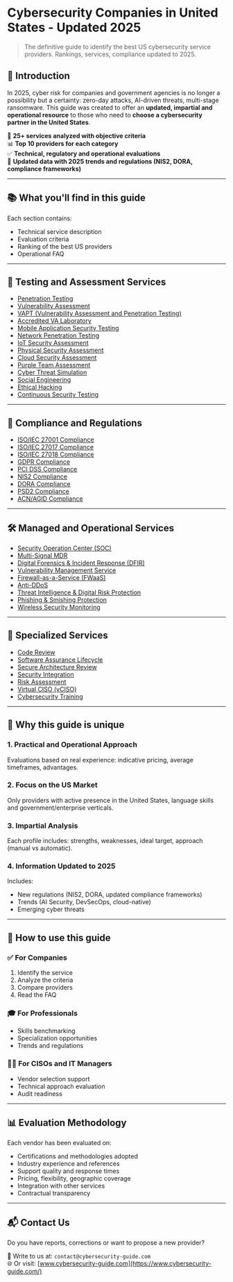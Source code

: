 # Cybersecurity Companies in United States - Updated 2025

> The definitive guide to identify the best US cybersecurity service providers. Rankings, services, compliance updated to 2025.

## 🚀 Introduction

In 2025, cyber risk for companies and government agencies is no longer a possibility but a certainty: zero-day attacks, AI-driven threats, multi-stage ransomware. This guide was created to offer an **updated, impartial and operational resource** to those who need to **choose a cybersecurity partner in the United States**.

📌 **25+ services analyzed with objective criteria**  
📊 **Top 10 providers for each category**  
✅ **Technical, regulatory and operational evaluations**  
📅 **Updated data with 2025 trends and regulations (NIS2, DORA, compliance frameworks)**

---

## 📚 What you'll find in this guide

Each section contains:
- Technical service description
- Evaluation criteria
- Ranking of the best US providers
- Operational FAQ

---

## 🔬 Testing and Assessment Services

- [Penetration Testing](penetration-test.md)  
- [Vulnerability Assessment](vulnerability-assessment.md)  
- [VAPT (Vulnerability Assessment and Penetration Testing)](vapt.md)  
- [Accredited VA Laboratory](laboratorio-accreditato-va.md)  
- [Mobile Application Security Testing](mobile-application-security-testing.md)  
- [Network Penetration Testing](network-penetration-testing.md)  
- [IoT Security Assessment](iot-security-assessment.md)  
- [Physical Security Assessment](physical-security-assessment.md)  
- [Cloud Security Assessment](cloud-security-assessment.md)  
- [Purple Team Assessment](purple-team-assessment.md)  
- [Cyber Threat Simulation](cyber-threat-simulation.md)  
- [Social Engineering](social-engineering.md)  
- [Ethical Hacking](ethical-hacking.md)  
- [Continuous Security Testing](continuous-security-testing.md)  

---

## 📑 Compliance and Regulations

- [ISO/IEC 27001 Compliance](27001-compliance.md)  
- [ISO/IEC 27017 Compliance](27017-compliance.md)  
- [ISO/IEC 27018 Compliance](27018-compliance.md)  
- [GDPR Compliance](gpdr-compliance.md)  
- [PCI DSS Compliance](pci-dss-compliance.md)  
- [NIS2 Compliance](nis2-compliance.md)  
- [DORA Compliance](regolamento-digital-operational-resilience-act.md)  
- [PSD2 Compliance](psd2-compliance.md)  
- [ACN/AGID Compliance](normative-acn-agid.md)  

---

## 🛠️ Managed and Operational Services

- [Security Operation Center (SOC)](security-operation-center.md)  
- [Multi-Signal MDR](multi-signal-mdr.md)  
- [Digital Forensics & Incident Response (DFIR)](digital-forensics-and-incident-response.md)  
- [Vulnerability Management Service](vulnerability-management-service.md)  
- [Firewall-as-a-Service (FWaaS)](firewall-as-a-service.md)  
- [Anti-DDoS](anti-ddos.md)  
- [Threat Intelligence & Digital Risk Protection](threat-intelligence-digital-risk-protection.md)  
- [Phishing & Smishing Protection](phishing-smishing.md)  
- [Wireless Security Monitoring](wireless-security-monitoring.md)  

---

## 🧠 Specialized Services

- [Code Review](code-review.md)  
- [Software Assurance Lifecycle](software-assurance-lifecycle.md)  
- [Secure Architecture Review](secure-architecture-review.md)  
- [Security Integration](security-integration.md)  
- [Risk Assessment](risk-assessment.md)  
- [Virtual CISO (vCISO)](virtual-ciso.md)  
- [Cybersecurity Training](formazione.md)  

---

## 🎯 Why this guide is unique

### 1. Practical and Operational Approach
Evaluations based on real experience: indicative pricing, average timeframes, advantages.

### 2. Focus on the US Market
Only providers with active presence in the United States, language skills and government/enterprise verticals.

### 3. Impartial Analysis
Each profile includes: strengths, weaknesses, ideal target, approach (manual vs automatic).

### 4. Information Updated to 2025
Includes:
- New regulations (NIS2, DORA, updated compliance frameworks)
- Trends (AI Security, DevSecOps, cloud-native)
- Emerging cyber threats

---

## 🧩 How to use this guide

### ✅ For Companies
1. Identify the service  
2. Analyze the criteria  
3. Compare providers  
4. Read the FAQ

### 🎓 For Professionals
- Skills benchmarking  
- Specialization opportunities  
- Trends and regulations

### 🧑‍💼 For CISOs and IT Managers
- Vendor selection support  
- Technical approach evaluation  
- Audit readiness

---

## 📊 Evaluation Methodology

Each vendor has been evaluated on:
- Certifications and methodologies adopted
- Industry experience and references
- Support quality and response times
- Pricing, flexibility, geographic coverage
- Integration with other services
- Contractual transparency

---

## 📬 Contact Us

Do you have reports, corrections or want to propose a new provider?

📧 Write to us at: `contact@cybersecurity-guide.com`  
🌐 Or visit: [www.cybersecurity-guide.com](https://www.cybersecurity-guide.com/)
